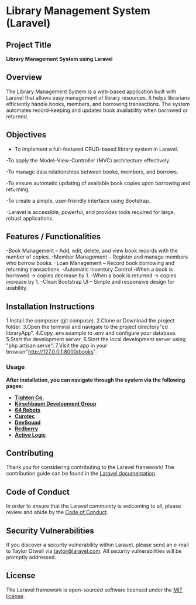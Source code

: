 #  Library Management System (Laravel)

##  Project Title
**Library Management System using Laravel**

## Overview
The Library Management System is a web-based application built with Laravel that allows easy management of library resources. It helps librarians efficiently handle books, members, and borrowing transactions. The system automates record-keeping and updates book availability when borrowed or returned.

## Objectives

- To implement a full-featured CRUD-based library system in Laravel.
  
-To apply the Model–View–Controller (MVC) architecture effectively.

-To manage data relationships between books, members, and borrows.

-To ensure automatic updating of available book copies upon borrowing and returning.

-To create a simple, user-friendly interface using Bootstrap.

-Laravel is accessible, powerful, and provides tools required for large, robust applications.

## Features / Functionalities

-Book Management – Add, edit, delete, and view book records with the number of copies.
-Member Management – Register and manage members who borrow books.
-Loan Management – Record book borrowing and returning transactions.
-Automatic Inventory Control 
    -When a book is borrowed → copies decrease by 1.
    -When a book is returned → copies increase by 1.
-Clean Bootstrap UI – Simple and responsive design for usability.

## Installation Instructions
1.Install the composer (git compose). 
2.Clone or Download the project folder.
3.Open the terminal and navigate to the project directory"cd libraryApp".
4.Copy .env.example to .env and configure your database.
5.Start the development server.
6.Start the local development server using "php artisan serve".
7.Visit the app in your browser"http://127.0.0.1:8000/books".

### Usage
 **After installation, you can navigate through the system via the following pages:**
- **[Tighten Co.](https://tighten.co)**
- **[Kirschbaum Development Group](https://kirschbaumdevelopment.com)**
- **[64 Robots](https://64robots.com)**
- **[Curotec](https://www.curotec.com/services/technologies/laravel)**
- **[DevSquad](https://devsquad.com/hire-laravel-developers)**
- **[Redberry](https://redberry.international/laravel-development)**
- **[Active Logic](https://activelogic.com)**

## Contributing

Thank you for considering contributing to the Laravel framework! The contribution guide can be found in the [Laravel documentation](https://laravel.com/docs/contributions).

## Code of Conduct

In order to ensure that the Laravel community is welcoming to all, please review and abide by the [Code of Conduct](https://laravel.com/docs/contributions#code-of-conduct).

## Security Vulnerabilities

If you discover a security vulnerability within Laravel, please send an e-mail to Taylor Otwell via [taylor@laravel.com](mailto:taylor@laravel.com). All security vulnerabilities will be promptly addressed.

## License

The Laravel framework is open-sourced software licensed under the [MIT license](https://opensource.org/licenses/MIT).
